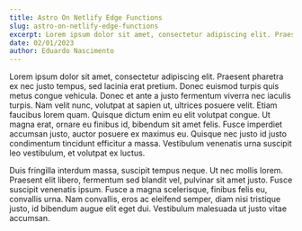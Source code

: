 ```yaml
---
title: Astro On Netlify Edge Functions
slug: astro-on-netlify-edge-functions
excerpt: Lorem ipsum dolor sit amet, consectetur adipiscing elit. Praesent pharetra ex nec justo tempus, sed lacinia erat pretium. Donec euismod turpis quis metus congue vehicula. Donec et ante a justo fermentum viverra nec iaculis turpis.
date: 02/01/2023
author: Eduardo Nascimento
---
```


Lorem ipsum dolor sit amet, consectetur adipiscing elit. Praesent pharetra ex nec justo tempus, sed lacinia erat pretium. Donec euismod turpis quis metus congue vehicula. Donec et ante a justo fermentum viverra nec iaculis turpis. Nam velit nunc, volutpat at sapien ut, ultrices posuere velit. Etiam faucibus lorem quam. Quisque dictum enim eu elit volutpat congue. Ut magna erat, ornare eu finibus id, bibendum sit amet felis. Fusce imperdiet accumsan justo, auctor posuere ex maximus eu. Quisque nec justo id justo condimentum tincidunt efficitur a massa. Vestibulum venenatis urna suscipit leo vestibulum, et volutpat ex luctus.

Duis fringilla interdum massa, suscipit tempus neque. Ut nec mollis lorem. Praesent elit libero, fermentum sed blandit vel, pulvinar sit amet justo. Fusce suscipit venenatis ipsum. Fusce a magna scelerisque, finibus felis eu, convallis urna. Nam convallis, eros ac eleifend semper, diam nisi tristique justo, id bibendum augue elit eget dui. Vestibulum malesuada ut justo vitae accumsan.